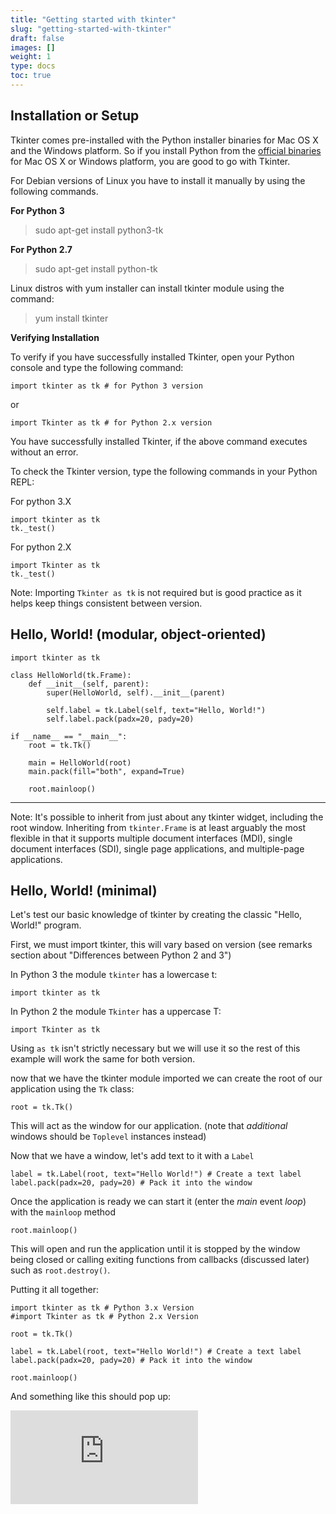 ```yaml
---
title: "Getting started with tkinter"
slug: "getting-started-with-tkinter"
draft: false
images: []
weight: 1
type: docs
toc: true
---
```


## Installation or Setup
Tkinter comes pre-installed with the Python installer binaries for Mac OS X and the Windows platform. So if you install Python from the [official binaries][1] for Mac OS X or Windows platform, you are good to go with Tkinter.

For Debian versions of Linux you have to install it manually by using the following commands.

**For Python 3**
> sudo apt-get install python3-tk

**For Python 2.7**
> sudo apt-get install python-tk


Linux distros with yum installer can install tkinter module using the command:

> yum install tkinter

**Verifying Installation**

To verify if you have successfully installed Tkinter, open your Python console and type the following command:
    
    import tkinter as tk # for Python 3 version

or
 
    import Tkinter as tk # for Python 2.x version

You have successfully installed Tkinter, if the above command executes without an error.

To check the Tkinter version, type the following commands in your Python REPL:


For python 3.X

    import tkinter as tk
    tk._test()

For python 2.X

    import Tkinter as tk
    tk._test()

Note: Importing `Tkinter as tk` is not required but is good practice as it helps keep things consistent between version.

  [1]: https://www.python.org/downloads/
  [2]: http://www.tcl.tk/software/tcltk/download.html

## Hello, World! (modular, object-oriented)
    import tkinter as tk
    
    class HelloWorld(tk.Frame):
        def __init__(self, parent):
            super(HelloWorld, self).__init__(parent)
    
            self.label = tk.Label(self, text="Hello, World!")
            self.label.pack(padx=20, pady=20)
            
    if __name__ == "__main__":
        root = tk.Tk()
    
        main = HelloWorld(root)
        main.pack(fill="both", expand=True)
    
        root.mainloop()

----

Note: It's possible to inherit from just about any tkinter widget, including
the root window. Inheriting from `tkinter.Frame` is at least arguably
the most flexible in that it supports multiple document interfaces (MDI),
single document interfaces (SDI), single page applications, and multiple-page
applications.


## Hello, World! (minimal)
Let's test our basic knowledge of tkinter by creating the classic "Hello, World!" program.

First, we must import tkinter, this will vary based on version (see remarks section about "Differences between Python 2 and 3")

In Python 3 the module `tkinter` has a lowercase t:

    import tkinter as tk

In Python 2 the module `Tkinter` has a uppercase T:

    import Tkinter as tk 

Using `as tk` isn't strictly necessary but we will use it so the rest of this example will work the same for both version.

now that we have the tkinter module imported we can create the root of our application using the `Tk` class:

    root = tk.Tk()

This will act as the window for our application. (note that _additional_ windows should be `Toplevel` instances instead)

Now that we have a window, let's add text to it with a `Label`
    
    label = tk.Label(root, text="Hello World!") # Create a text label
    label.pack(padx=20, pady=20) # Pack it into the window

Once the application is ready we can start it (enter the _main_ event _loop_) with the `mainloop` method

    root.mainloop()

This will open and run the application until it is stopped by the window being closed or calling exiting functions from callbacks (discussed later) such as `root.destroy()`.

Putting it all together:

    import tkinter as tk # Python 3.x Version
    #import Tkinter as tk # Python 2.x Version

    root = tk.Tk()

    label = tk.Label(root, text="Hello World!") # Create a text label
    label.pack(padx=20, pady=20) # Pack it into the window

    root.mainloop()

And something like this should pop up:


[![tkinter window][2]][2]


  [1]: https://www.wikiod.com/tkinter/multiple-windows-toplevel-widgets
  [2]: http://i.stack.imgur.com/DreFs.png

